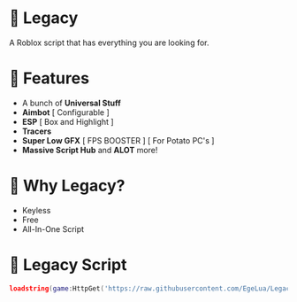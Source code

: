 # 🏮 Legacy
A Roblox script that has everything you are looking for.

# 🏮 Features
- A bunch of **Universal Stuff**
- **Aimbot** [ Configurable ]
- **ESP** [ Box and Highlight ]
- **Tracers**
- **Super Low GFX** [ FPS BOOSTER ] [ For Potato PC's ]
- **Massive Script Hub** and **ALOT** more!

# 🏮 Why Legacy?
- Keyless
- Free
- All-In-One Script

# 🏮 Legacy Script
```lua
loadstring(game:HttpGet('https://raw.githubusercontent.com/EgeLua/Legacy/refs/heads/main/Script.lua'))()
```
